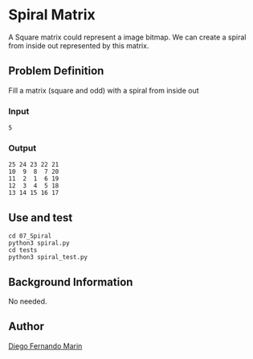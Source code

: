 # Spiral Matrix

A Square matrix could represent a image bitmap. We can create a spiral from inside out represented by this matrix.

## Problem Definition

Fill a matrix (square and odd) with a spiral from inside out

### Input

    5

### Output

    25 24 23 22 21
    10  9  8  7 20
    11  2  1  6 19
    12  3  4  5 18
    13 14 15 16 17

## Use and test

    cd 07_Spiral
    python3 spiral.py
    cd tests
    python3 spiral_test.py

## Background Information

No needed.

## Author

[Diego Fernando Marin](https://github.com/dfmarin)

